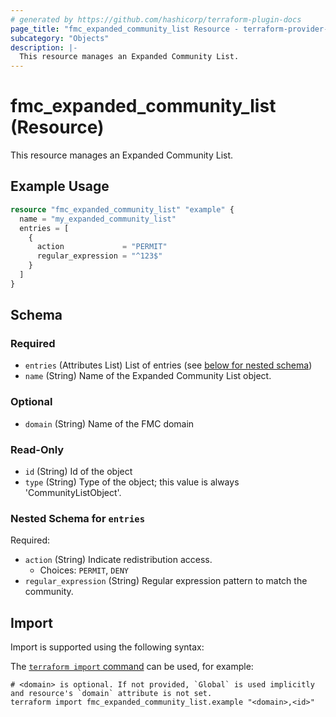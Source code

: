 ```yaml
---
# generated by https://github.com/hashicorp/terraform-plugin-docs
page_title: "fmc_expanded_community_list Resource - terraform-provider-fmc"
subcategory: "Objects"
description: |-
  This resource manages an Expanded Community List.
---
```


# fmc_expanded_community_list (Resource)

This resource manages an Expanded Community List.

## Example Usage

```terraform
resource "fmc_expanded_community_list" "example" {
  name = "my_expanded_community_list"
  entries = [
    {
      action             = "PERMIT"
      regular_expression = "^123$"
    }
  ]
}
```

<!-- schema generated by tfplugindocs -->
## Schema

### Required

- `entries` (Attributes List) List of entries (see [below for nested schema](#nestedatt--entries))
- `name` (String) Name of the Expanded Community List object.

### Optional

- `domain` (String) Name of the FMC domain

### Read-Only

- `id` (String) Id of the object
- `type` (String) Type of the object; this value is always 'CommunityListObject'.

<a id="nestedatt--entries"></a>
### Nested Schema for `entries`

Required:

- `action` (String) Indicate redistribution access.
  - Choices: `PERMIT`, `DENY`
- `regular_expression` (String) Regular expression pattern to match the community.

## Import

Import is supported using the following syntax:

The [`terraform import` command](https://developer.hashicorp.com/terraform/cli/commands/import) can be used, for example:

```shell
# <domain> is optional. If not provided, `Global` is used implicitly and resource's `domain` attribute is not set.
terraform import fmc_expanded_community_list.example "<domain>,<id>"
```
